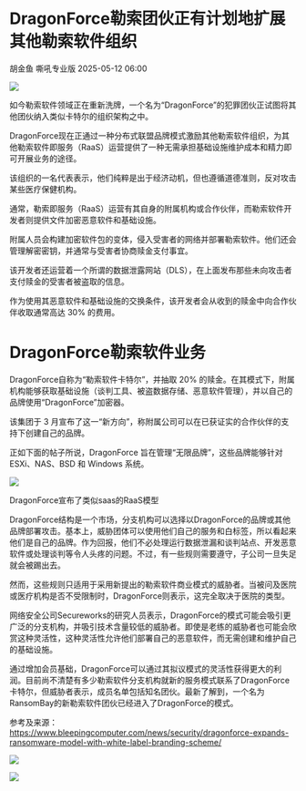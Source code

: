 #  DragonForce勒索团伙正有计划地扩展其他勒索软件组织   
胡金鱼  嘶吼专业版   2025-05-12 06:00  
  
![](https://mmbiz.qpic.cn/mmbiz_gif/wpkib3J60o297rwgIksvLibPOwR24tqI8dGRUah80YoBLjTBJgws2n0ibdvfvv3CCm0MIOHTAgKicmOB4UHUJ1hH5g/640?wx_fmt=gif "")  
  
如今勒索软件领域正在重新洗牌，一个名为“DragonForce”的犯罪团伙正试图将其他团伙纳入类似卡特尔的组织架构之中。  
  
DragonForce现在正通过一种分布式联盟品牌模式激励其他勒索软件组织，为其他勒索软件即服务（RaaS）运营提供了一种无需承担基础设施维护成本和精力即可开展业务的途径。  
  
该组织的一名代表表示，他们纯粹是出于经济动机，但也遵循道德准则，反对攻击某些医疗保健机构。  
  
通常，勒索即服务（RaaS）运营有其自身的附属机构或合作伙伴，而勒索软件开发者则提供文件加密恶意软件和基础设施。  
  
附属人员会构建加密软件包的变体，侵入受害者的网络并部署勒索软件。他们还会管理解密密钥，并通常与受害者协商赎金支付事宜。  
  
该开发者还运营着一个所谓的数据泄露网站（DLS），在上面发布那些未向攻击者支付赎金的受害者被盗取的信息。  
  
作为使用其恶意软件和基础设施的交换条件，该开发者会从收到的赎金中向合作伙伴收取通常高达 30% 的费用。  
# DragonForce勒索软件业务  
  
DragonForce自称为“勒索软件卡特尔”，并抽取 20% 的赎金。在其模式下，附属机构能够获取基础设施（谈判工具、被盗数据存储、恶意软件管理），并以自己的品牌使用“DragonForce”加密器。  
  
该集团于 3 月宣布了这一“新方向”，称附属公司可以在已获证实的合作伙伴的支持下创建自己的品牌。  
  
正如下面的帖子所说，DragonForce 旨在管理“无限品牌”，这些品牌能够针对 ESXi、NAS、BSD 和 Windows 系统。  
  
![](https://mmbiz.qpic.cn/sz_mmbiz_png/wpkib3J60o29GvIzPTk2lnwaG6vLwpaaUK54C1ibWmzaQv4dspyfDMRZeBqw5zNTR8GbB5VAE8fEcQSsJqRicu1eg/640?wx_fmt=png&from=appmsg "")  
  
DragonForce宣布了类似saas的RaaS模型  
  
DragonForce结构是一个市场，分支机构可以选择以DragonForce的品牌或其他品牌部署攻击。基本上，威胁团体可以使用他们自己的服务和白标签，所以看起来他们是自己的品牌。作为回报，他们不必处理运行数据泄漏和谈判站点、开发恶意软件或处理谈判等令人头疼的问题。不过，有一些规则需要遵守，子公司一旦失足就会被踢出去。  
  
然而，这些规则只适用于采用新提出的勒索软件商业模式的威胁者。当被问及医院或医疗机构是否不受限制时，DragonForce则表示，这完全取决于医院的类型。  
  
网络安全公司Secureworks的研究人员表示，DragonForce的模式可能会吸引更广泛的分支机构，并吸引技术含量较低的威胁者。即使是老练的威胁者也可能会欣赏这种灵活性，这种灵活性允许他们部署自己的恶意软件，而无需创建和维护自己的基础设施。  
  
通过增加会员基础，DragonForce可以通过其拟议模式的灵活性获得更大的利润。目前尚不清楚有多少勒索软件分支机构就新的服务模式联系了DragonForce卡特尔，但威胁者表示，成员名单包括知名团伙。最新了解到，一个名为RansomBay的新勒索软件团伙已经进入了DragonForce的模式。  
  
参考及来源：  
https://www.bleepingcomputer.com/news/security/dragonforce-expands-ransomware-model-with-white-label-branding-scheme/  
  
![](https://mmbiz.qpic.cn/sz_mmbiz_png/wpkib3J60o29GvIzPTk2lnwaG6vLwpaaUYsCdLPGLGkwzNQcybXWfvdLKx8NcMOeCNDetIMV5CL1N01g63Sco7A/640?wx_fmt=png&from=appmsg "")  
  
![](https://mmbiz.qpic.cn/sz_mmbiz_png/wpkib3J60o29GvIzPTk2lnwaG6vLwpaaUy8icjq8kIRUYN0dnT8AVibjiagtaRfZQLVhKdz0MXA0dcaTUykpwEYCew/640?wx_fmt=png&from=appmsg "")  
  
  
  
